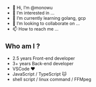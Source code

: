 - 👋 Hi, I’m @monowu
- 👀 I’m interested in ...
- 🌱 I’m currently learning golang, gcp
- 💞️ I’m looking to collaborate on ...
- 📫 How to reach me ...


## Who am I ?

- 2.5 years Front-end developer
- 3+ years Back-end developer
- VSCode :heart: 
- JavaScript / TypeScript :cat: 
- shell script / linux command / FFMpeg

